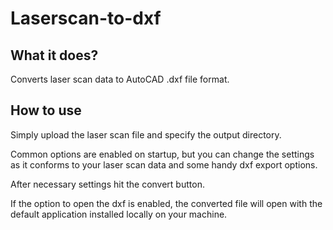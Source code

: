 # Laserscan-to-dxf

## What it does?

Converts laser scan data to AutoCAD .dxf file format.


## How to use

Simply upload the laser scan file and specify the output directory. 

Common options are enabled on startup, but you can change the settings as it conforms to your laser scan data and some handy dxf export options.

After necessary settings hit the convert button. 

If the option to open the dxf is enabled, the converted file will open with the default application installed locally on your machine.